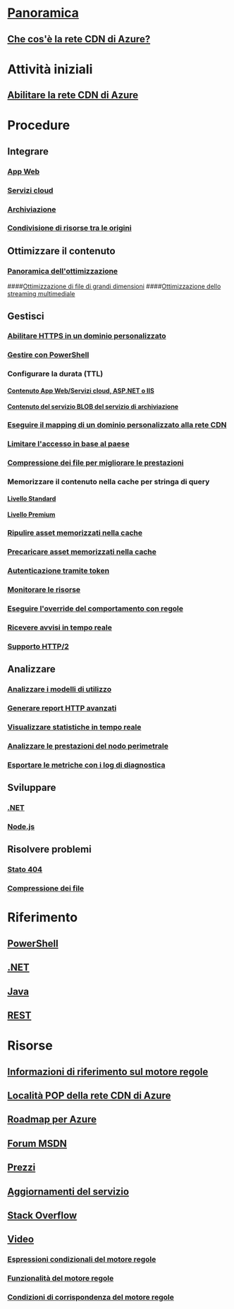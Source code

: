 # [Panoramica](cdn-overview.md)
## [Che cos'è la rete CDN di Azure?](../best-practices-cdn.md?toc=%2fazure%2fcdn%2ftoc.json)

# Attività iniziali
## [Abilitare la rete CDN di Azure](cdn-create-new-endpoint.md)

# Procedure
## Integrare
### [App Web](../app-service-web/app-service-web-tutorial-content-delivery-network.md?toc=%2fazure%2fcdn%2ftoc.json)
### [Servizi cloud](cdn-cloud-service-with-cdn.md)
### [Archiviazione](cdn-create-a-storage-account-with-cdn.md)
### [Condivisione di risorse tra le origini](cdn-cors.md)
## Ottimizzare il contenuto
### [Panoramica dell'ottimizzazione](cdn-optimization-overview.md)
####[Ottimizzazione di file di grandi dimensioni](cdn-large-file-optimization.md)
####[Ottimizzazione dello streaming multimediale](cdn-media-streaming-optimization.md)
 
## Gestisci
### [Abilitare HTTPS in un dominio personalizzato](cdn-custom-ssl.md)
### [Gestire con PowerShell](cdn-manage-powershell.md)
### Configurare la durata (TTL)
#### [Contenuto App Web/Servizi cloud, ASP.NET o IIS](cdn-manage-expiration-of-cloud-service-content.md)
#### [Contenuto del servizio BLOB del servizio di archiviazione](cdn-manage-expiration-of-blob-content.md)
### [Eseguire il mapping di un dominio personalizzato alla rete CDN](cdn-map-content-to-custom-domain.md)
### [Limitare l'accesso in base al paese](cdn-restrict-access-by-country.md)
### [Compressione dei file per migliorare le prestazioni](cdn-improve-performance.md)
### Memorizzare il contenuto nella cache per stringa di query
#### [Livello Standard](cdn-query-string.md)
#### [Livello Premium](cdn-query-string-premium.md)
### [Ripulire asset memorizzati nella cache](cdn-purge-endpoint.md)
### [Precaricare asset memorizzati nella cache](cdn-preload-endpoint.md)
### [Autenticazione tramite token](cdn-token-auth.md)
### [Monitorare le risorse](cdn-resource-health.md)
### [Eseguire l'override del comportamento con regole](cdn-rules-engine.md)
### [Ricevere avvisi in tempo reale](cdn-real-time-alerts.md)
### [Supporto HTTP/2](cdn-http2.md)

## Analizzare
### [Analizzare i modelli di utilizzo](cdn-analyze-usage-patterns.md)
### [Generare report HTTP avanzati](cdn-advanced-http-reports.md)
### [Visualizzare statistiche in tempo reale](cdn-real-time-stats.md)
### [Analizzare le prestazioni del nodo perimetrale](cdn-edge-performance.md)
### [Esportare le metriche con i log di diagnostica](cdn-log-analysis.md)

## Sviluppare
### [.NET](cdn-app-dev-net.md)
### [Node.js](cdn-app-dev-node.md)

## Risolvere problemi
### [Stato 404](cdn-troubleshoot-endpoint.md)
### [Compressione dei file](cdn-troubleshoot-compression.md)

# Riferimento
## [PowerShell](/powershell/module/azurerm.cdn)
## [.NET](/dotnet/api/microsoft.azure.management.cdn)
## [Java](/java/api/com.microsoft.azure.management.cdn)
## [REST](/rest/api/cdn/)

# Risorse
##  [Informazioni di riferimento sul motore regole](cdn-rules-engine-reference.md)
## [Località POP della rete CDN di Azure](cdn-pop-locations.md)
## [Roadmap per Azure](https://azure.microsoft.com/roadmap/)
## [Forum MSDN](https://social.msdn.microsoft.com/Forums/en-US/home?forum=azurecdn)
## [Prezzi](https://azure.microsoft.com/pricing/details/cdn/)
## [Aggiornamenti del servizio](https://azure.microsoft.com/updates/?product=cdn)
## [Stack Overflow](http://stackoverflow.com/questions/tagged/azure-cdn)
## [Video](https://azure.microsoft.com/documentation/videos/index/?services=cdn)
### [Espressioni condizionali del motore regole](cdn-rules-engine-reference-conditional-expressions.md)
### [Funzionalità del motore regole](cdn-rules-engine-reference-features.md)
### [Condizioni di corrispondenza del motore regole](cdn-rules-engine-reference-match-conditions.md)
